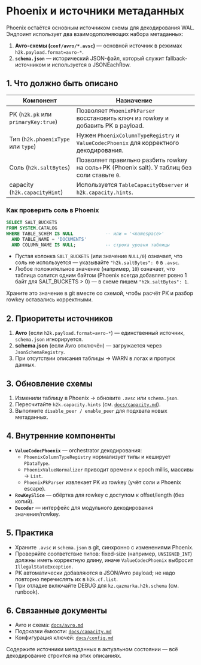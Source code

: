 # Phoenix и источники метаданных

Phoenix остаётся основным источником схемы для декодирования WAL. Эндпоинт использует два взаимодополняющих набора метаданных:

1. **Avro-схемы (`conf/avro/*.avsc`)** — основной источник в режимах `h2k.payload.format=avro-*`.
2. **`schema.json`** — исторический JSON-файл, который служит fallback-источником и используется в JSONEachRow.

## 1. Что должно быть описано

| Компонент | Назначение |
|---|---|
| PK (`h2k.pk` или `primaryKey:true`) | Позволяет `PhoenixPkParser` восстановить ключ из rowkey и добавить PK в payload. |
| Тип (`h2k.phoenixType` или `type`) | Нужен `PhoenixColumnTypeRegistry` и `ValueCodecPhoenix` для корректного декодирования. |
| Соль (`h2k.saltBytes`) | Позволяет правильно разбить rowkey на соль+PK (Phoenix salt). У таблиц без соли ставьте `0`. |
| capacity (`h2k.capacityHint`) | Используется `TableCapacityObserver` и `h2k.capacity.hints`. |

### Как проверить соль в Phoenix

```sql
SELECT SALT_BUCKETS
FROM SYSTEM.CATALOG
WHERE TABLE_SCHEM IS NULL            -- или = '<namespace>'
  AND TABLE_NAME = 'DOCUMENTS'
  AND COLUMN_NAME IS NULL;           -- строка уровня таблицы
```

- Пустая колонка `SALT_BUCKETS` (или значение `NULL/0`) означает, что соль не используется — указывайте `"h2k.saltBytes": 0` в `.avsc`.
- Любое положительное значение (например, `10`) означает, что таблица солится одним байтом (Phoenix всегда добавляет ровно 1 байт для SALT_BUCKETS > 0) — в схеме пишем `"h2k.saltBytes": 1`.

Храните это значение в git вместе со схемой, чтобы расчёт PK и разбор rowkey оставались корректными.

## 2. Приоритеты источников

1. **Avro** (если `h2k.payload.format=avro-*`) — единственный источник, `schema.json` игнорируется.
2. **schema.json** (если Avro отключён) — загружается через `JsonSchemaRegistry`.
3. При отсутствии описания таблицы → WARN в логах и пропуск данных.

## 3. Обновление схемы

1. Изменили таблицу в Phoenix → обновите `.avsc` или `schema.json`.
2. Пересчитайте `h2k.capacity.hints` (см. [`docs/capacity.md`](capacity.md)).
3. Выполните `disable_peer / enable_peer` для подхвата новых метаданных.

## 4. Внутренние компоненты

- **`ValueCodecPhoenix`** — orchestrator декодирования:
  - `PhoenixColumnTypeRegistry` нормализует типы и кеширует `PDataType`.
  - `PhoenixValueNormalizer` приводит времени к epoch millis, массивы → `List`.
  - `PhoenixPkParser` извлекает PK из rowkey (учёт соли и Phoenix escape).
- **`RowKeySlice`** — обёртка для rowkey с доступом к offset/length (без копий).
- **`Decoder`** — интерфейс для модульного декодирования значения/rowkey.

## 5. Практика

- Храните `.avsc` и `schema.json` в git, синхронно с изменениями Phoenix.
- Проверяйте соответствие типов: fixed-size (например, `UNSIGNED_INT`) должны иметь корректную длину, иначе `ValueCodecPhoenix` выбросит `IllegalStateException`.
- PK автоматически добавляются в JSON/Avro payload; не надо повторно перечислять их в `h2k.cf.list`.
- При отладке включайте DEBUG для `kz.qazmarka.h2k.schema` (см. runbook).

## 6. Связанные документы

- Avro и схема: [`docs/avro.md`](avro.md)
- Подсказки ёмкости: [`docs/capacity.md`](capacity.md)
- Конфигурация ключей: [`docs/config.md`](config.md)

Содержите источники метаданных в актуальном состоянии — всё декодирование строится на этих описаниях.
